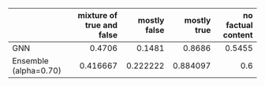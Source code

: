 |                       |   mixture of true and false |   mostly false |   mostly true |   no factual content |
|:----------------------|----------------------------:|---------------:|--------------:|---------------------:|
| GNN                   |                    0.4706   |       0.1481   |      0.8686   |               0.5455 |
| Ensemble (alpha=0.70) |                    0.416667 |       0.222222 |      0.884097 |               0.6    |